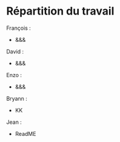 # Répartition du travail

François :
- &&&

David : 
- &&&

Enzo :
- &&& 

Bryann :
- KK

Jean : 
- ReadME